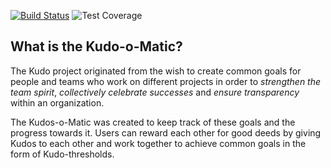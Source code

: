 [![Build Status](https://travis-ci.org/kabisa/kudos-backend.png?branch=master)](https://travis-ci.org/kabisa/kudos-backend.png?branch=master)
![Test Coverage](/Users/egonmeijers/projects/kabisa/kudos-backend/coverage/coverage.svg)

## What is the Kudo-o-Matic?
The Kudo project originated from the wish to create common goals for people and teams who work on different projects in order to *strengthen the team spirit*, *collectively celebrate successes* and *ensure transparency* within an organization.

The Kudos-o-Matic was created to keep track of these goals and the progress towards it. 
Users can reward each other for good deeds by giving Kudos to each other and work together to achieve common goals in the form of Kudo-thresholds.